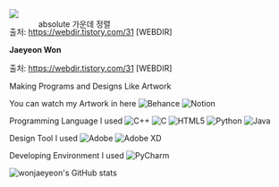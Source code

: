 <img src="https://capsule-render.vercel.app/api?type=waving&color=timeGradient&height=300&section=header&text=JaeYeon%20Won&animation=fadeIn&fontColor=ffffff&fontSize=70" />
<style> .centered { width: 400px; position: absolute; left: 50%; margin-left: -200px; } </style> <div class="centered">absolute 가운데 정렬</div>

출처: https://webdir.tistory.com/31 [WEBDIR]

<b>Jaeyeon Won</b>

출처: https://webdir.tistory.com/31 [WEBDIR]

Making Programs and Designs Like Artwork

You can watch my Artwork in here
![Behance](https://img.shields.io/badge/Behance-1769ff?style=for-the-badge&logo=behance&logoColor=white)
![Notion](https://img.shields.io/badge/Notion-%23000000.svg?style=for-the-badge&logo=notion&logoColor=white)

Programming Language I used
![C++](https://img.shields.io/badge/c++-%2300599C.svg?style=for-the-badge&logo=c%2B%2B&logoColor=white)
![C](https://img.shields.io/badge/c-%2300599C.svg?style=for-the-badge&logo=c&logoColor=white)
![HTML5](https://img.shields.io/badge/html5-%23E34F26.svg?style=for-the-badge&logo=html5&logoColor=white)
![Python](https://img.shields.io/badge/python-3670A0?style=for-the-badge&logo=python&logoColor=ffffff)
![Java](https://img.shields.io/badge/java-%23ED8B00.svg?style=for-the-badge&logo=java&logoColor=white)


Design Tool I used
![Adobe](https://img.shields.io/badge/adobe-%23FF0000.svg?style=for-the-badge&logo=adobe&logoColor=white)
![Adobe XD](https://img.shields.io/badge/Adobe%20XD-470137?style=for-the-badge&logo=Adobe%20XD&logoColor=#FF61F6)

Developing Environment I used
![PyCharm](https://img.shields.io/badge/pycharm-143?style=for-the-badge&logo=pycharm&logoColor=black&color=black&labelColor=green)

![wonjaeyeon's GitHub stats](https://github-readme-stats.vercel.app/api?username=wonjaeyeon&theme=dark&show_icons=true)


<!--
**wonjaeyeon/wonjaeyeon** is a ✨ _special_ ✨ repository because its `README.md` (this file) appears on your GitHub profile.

Here are some ideas to get you started:




- 🔭 I’m currently working on ...
- 🌱 I’m currently learning ...
- 👯 I’m looking to collaborate on ...
- 🤔 I’m looking for help with ...
- 💬 Ask me about ...
- 📫 How to reach me: ...
- 😄 Pronouns: ...
- ⚡ Fun fact: ...
-->
